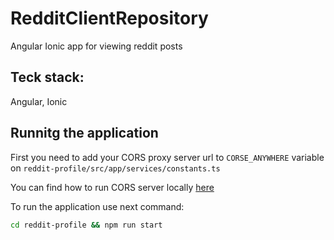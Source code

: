 # RedditClientRepository

Angular Ionic app for viewing reddit posts

## Teck stack:

Angular, Ionic

## Runnitg the application

First you need to add your CORS proxy server url to `CORSE_ANYWHERE` variable on `reddit-profile/src/app/services/constants.ts`

You can find how to run CORS server locally [here](https://github.com/Rob--W/cors-anywhere)

To run the application use next command:

```bash
cd reddit-profile && npm run start
```
